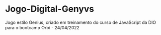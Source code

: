 # Jogo-Digital-Genyvs
Jogo estilo Genius, criado em treinamento do curso de JavaScript da DIO para o bootcamp Orbi - 24/04/2022
